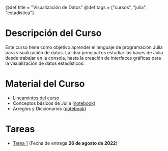 @def title = "Visualización de Datos"
@def tags = ["cursos", "julia", "estadística"]


# Descripción del Curso

Este curso tiene como objetivo aprender el lenguaje de programación Julia para visualización de datos. La idea principal es estudiar las bases de Julia desde trabajar en la consola, hasta la creación de interfaces gráficas para la visualización de datos estadísticos.

# Material del Curso

- [Lineamintos del curso](visualizaciondedatos/lineamientos.pdf)
- Conceptos básicos de Julia ([notebook](visualizaciondedatos/intro-a-julia))
- Arreglos y Diccionarios ([notebook](visualizaciondedatos/arreglos))

# Tareas

- [Tarea 1](visualizaciondedatos/Tarea_01.pdf) (Fecha de entrega **26 de agosto de 2022**)
